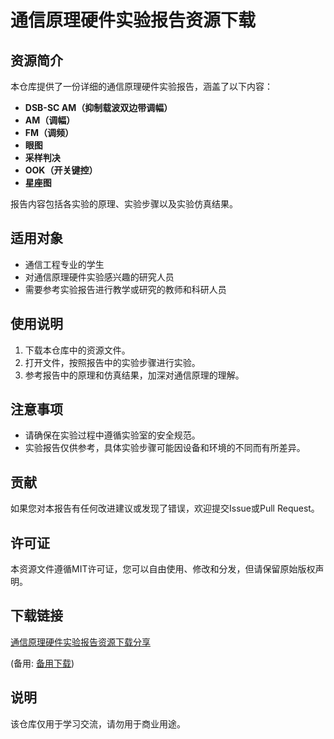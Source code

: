 # 通信原理硬件实验报告资源下载

## 资源简介

本仓库提供了一份详细的通信原理硬件实验报告，涵盖了以下内容：

- **DSB-SC AM（抑制载波双边带调幅）**
- **AM（调幅）**
- **FM（调频）**
- **眼图**
- **采样判决**
- **OOK（开关键控）**
- **星座图**

报告内容包括各实验的原理、实验步骤以及实验仿真结果。

## 适用对象

- 通信工程专业的学生
- 对通信原理硬件实验感兴趣的研究人员
- 需要参考实验报告进行教学或研究的教师和科研人员

## 使用说明

1. 下载本仓库中的资源文件。
2. 打开文件，按照报告中的实验步骤进行实验。
3. 参考报告中的原理和仿真结果，加深对通信原理的理解。

## 注意事项

- 请确保在实验过程中遵循实验室的安全规范。
- 实验报告仅供参考，具体实验步骤可能因设备和环境的不同而有所差异。

## 贡献

如果您对本报告有任何改进建议或发现了错误，欢迎提交Issue或Pull Request。

## 许可证

本资源文件遵循MIT许可证，您可以自由使用、修改和分发，但请保留原始版权声明。

## 下载链接
[通信原理硬件实验报告资源下载分享](https://pan.quark.cn/s/543b6b9be295) 

(备用: [备用下载](https://pan.baidu.com/s/1mvTobPbnJ0EI5v4sJtcCxg?pwd=1234))

## 说明

该仓库仅用于学习交流，请勿用于商业用途。
